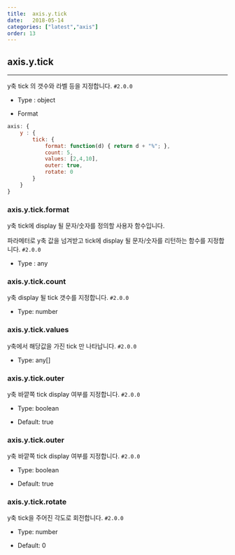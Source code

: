 ```yaml
---
title:  axis.y.tick
date:   2018-05-14
categories: ["latest","axis"]
order: 13
---
```


## axis.y.tick
---

y축 tick 의 갯수와 라벨 등을 지정합니다.
`#2.0.0`

* Type : object

* Format
```javascript
axis: {
	y : {
		tick: {
			format: function(d) { return d + "%"; },
			count: 5,
			values: [2,4,10],
			outer: true,
			rotate: 0
		}
	}
}
```

### axis.y.tick.format

y축 tick에 display 될 문자/숫자를 정의할 사용자 함수입니다.

파라메터로 y축 값을 넘겨받고 tick에 display 될  문자/숫자를 리턴하는 함수를 지정합니다.
`#2.0.0`

* Type : any


### axis.y.tick.count

y축 display 될 tick 갯수를 지정합니다.
`#2.0.0`

* Type: number


### axis.y.tick.values

y축에서 해당값을 가진 tick 만 나타납니다.
`#2.0.0`

* Type: any[]

### axis.y.tick.outer

y축 바깥쪽 tick display 여부를 지정합니다.
`#2.0.0`

* Type: boolean

* Default: true


### axis.y.tick.outer

y축 바깥쪽 tick display 여부를 지정합니다.
`#2.0.0`

* Type: boolean

* Default: true

### axis.y.tick.rotate

y축 tick을 주어진 각도로 회전합니다.
`#2.0.0`

* Type: number

* Default: 0
